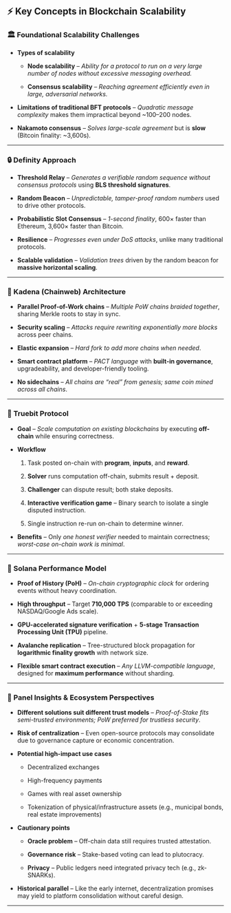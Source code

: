 ## ⚡ Key Concepts in Blockchain Scalability

### 🏛 Foundational Scalability Challenges

-   **Types of scalability**
    
    -   **Node scalability** – _Ability for a protocol to run on a very large number of nodes without excessive messaging overhead._
        
    -   **Consensus scalability** – _Reaching agreement efficiently even in large, adversarial networks._
        
-   **Limitations of traditional BFT protocols** – _Quadratic message complexity_ makes them impractical beyond ~100–200 nodes.
    
-   **Nakamoto consensus** – _Solves large-scale agreement_ but is **slow** (Bitcoin finality: ~3,600s).
    

----------

### 🔒 Definity Approach

-   **Threshold Relay** – _Generates a verifiable random sequence without consensus protocols_ using **BLS threshold signatures**.
    
-   **Random Beacon** – _Unpredictable, tamper-proof random numbers_ used to drive other protocols.
    
-   **Probabilistic Slot Consensus** – _1-second finality_, 600× faster than Ethereum, 3,600× faster than Bitcoin.
    
-   **Resilience** – _Progresses even under DoS attacks_, unlike many traditional protocols.
    
-   **Scalable validation** – _Validation trees_ driven by the random beacon for **massive horizontal scaling**.
    

----------

### 🔗 Kadena (Chainweb) Architecture

-   **Parallel Proof-of-Work chains** – _Multiple PoW chains braided together_, sharing Merkle roots to stay in sync.
    
-   **Security scaling** – _Attacks require rewriting exponentially more blocks_ across peer chains.
    
-   **Elastic expansion** – _Hard fork to add more chains when needed_.
    
-   **Smart contract platform** – _PACT language_ with **built-in governance**, upgradeability, and developer-friendly tooling.
    
-   **No sidechains** – _All chains are “real” from genesis; same coin mined across all chains_.
    

----------

### 🧮 Truebit Protocol

-   **Goal** – _Scale computation on existing blockchains_ by executing **off-chain** while ensuring correctness.
    
-   **Workflow**
    
    1.  Task posted on-chain with **program**, **inputs**, and **reward**.
        
    2.  **Solver** runs computation off-chain, submits result + deposit.
        
    3.  **Challenger** can dispute result; both stake deposits.
        
    4.  **Interactive verification game** – Binary search to isolate a single disputed instruction.
        
    5.  Single instruction re-run on-chain to determine winner.
        
-   **Benefits** – Only _one honest verifier_ needed to maintain correctness; _worst-case on-chain work is minimal_.
    

----------

### 🚀 Solana Performance Model

-   **Proof of History (PoH)** – _On-chain cryptographic clock_ for ordering events without heavy coordination.
    
-   **High throughput** – Target **710,000 TPS** (comparable to or exceeding NASDAQ/Google Ads scale).
    
-   **GPU-accelerated signature verification** + **5-stage Transaction Processing Unit (TPU)** pipeline.
    
-   **Avalanche replication** – Tree-structured block propagation for **logarithmic finality growth** with network size.
    
-   **Flexible smart contract execution** – _Any LLVM-compatible language_, designed for **maximum performance** without sharding.
    

----------

### 🤝 Panel Insights & Ecosystem Perspectives

-   **Different solutions suit different trust models** – _Proof-of-Stake fits semi-trusted environments; PoW preferred for trustless security_.
    
-   **Risk of centralization** – Even open-source protocols may consolidate due to governance capture or economic concentration.
    
-   **Potential high-impact use cases**
    
    -   Decentralized exchanges
        
    -   High-frequency payments
        
    -   Games with real asset ownership
        
    -   Tokenization of physical/infrastructure assets (e.g., municipal bonds, real estate improvements)
        
-   **Cautionary points**
    
    -   **Oracle problem** – Off-chain data still requires trusted attestation.
        
    -   **Governance risk** – Stake-based voting can lead to plutocracy.
        
    -   **Privacy** – Public ledgers need integrated privacy tech (e.g., zk-SNARKs).
        
-   **Historical parallel** – Like the early internet, decentralization promises may yield to platform consolidation without careful design.
    

----------
